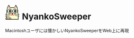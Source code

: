 <h1><img src="dist/icon.gif" height="48"> NyankoSweeper</h1>

Macintoshユーザには懐かしいNyankoSweeperをWeb上に再現
